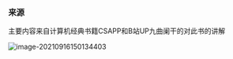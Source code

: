 ### 来源

主要内容来自计算机经典书籍CSAPP和B站UP九曲阑干的对此书的讲解

![image-20210916150134403](计算机系统漫游.assets/image-20210916150134403-16317756978761.png)